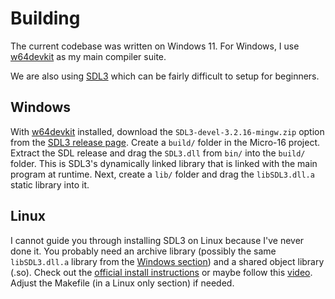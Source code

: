 # Building
The current codebase was written on Windows 11. For Windows, I use [w64devkit](https://github.com/skeeto/w64devkit/releases) as my main compiler suite.

We are also using [SDL3](https://github.com/libsdl-org/SDL/releases/tag/release-3.2.16) which can be fairly difficult to setup for beginners.

## Windows
With [w64devkit](https://github.com/skeeto/w64devkit/releases) installed, download the `SDL3-devel-3.2.16-mingw.zip` option from the [SDL3 release page](https://github.com/libsdl-org/SDL/releases/tag/release-3.2.16). Create a `build/` folder in the Micro-16 project. Extract the SDL release and drag the `SDL3.dll` from `bin/` into the `build/` folder. This is SDL3's dynamically linked library that is linked with the main program at runtime. Next, create a `lib/` folder and drag the `libSDL3.dll.a` static library into it.

## Linux
I cannot guide you through installing SDL3 on Linux because I've never done it. You probably need an archive library (possibly the same `libSDL3.dll.a` library from the [Windows section](#windows)) and a shared object library (.so). Check out the [official install instructions](https://github.com/libsdl-org/SDL/blob/main/INSTALL.md) or maybe follow this [video](https://www.youtube.com/watch?v=1S5qlQ7U34M). Adjust the Makefile (in a Linux only section) if needed.